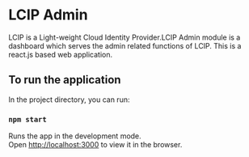 # LCIP Admin 

LCIP is a Light-weight Cloud Identity Provider.LCIP Admin module is a dashboard which serves the admin related functions of LCIP. This is a react.js based web application.


## To run the application

In the project directory, you can run:

### `npm start`

Runs the app in the development mode.\
Open [http://localhost:3000](http://localhost:3000) to view it in the browser.

